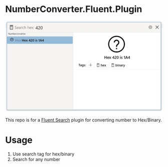# NumberConverter.Fluent.Plugin

![alt text](numberconverter_image.jpg "Title")

This repo is for a [Fluent Search](https://fluentsearch.net) plugin for converting number to Hex/Binary.

# Usage

1. Use search tag for hex/binary
2. Search for any number

